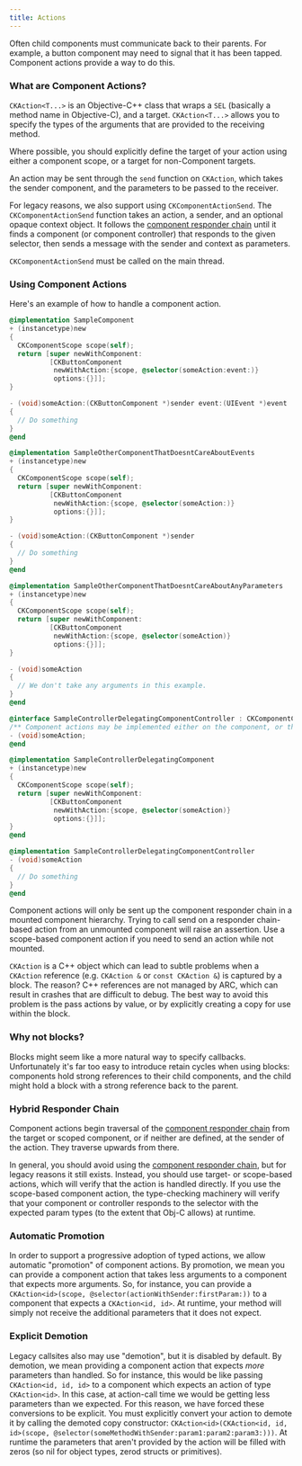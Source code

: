 ```yaml
---
title: Actions
---
```


Often child components must communicate back to their parents. For example, a button component may need to signal that it has been tapped. Component actions provide a way to do this.

### What are Component Actions?

`CKAction<T...>` is an Objective-C++ class that wraps a `SEL` (basically a method name in Objective-C), and a target. `CKAction<T...>` allows you to specify the types of the arguments that are provided to the receiving method.

Where possible, you should explicitly define the target of your action using either a component scope, or a target for non-Component targets.

An action may be sent through the `send` function on `CKAction`, which takes the sender component, and the parameters to be passed to the receiver.

For legacy reasons, we also support using `CKComponentActionSend`. The `CKComponentActionSend` function takes an action, a sender, and an optional opaque context object. It follows the [component responder chain](./responder-chain) until it finds a component (or component controller) that responds to the given selector, then sends a message with the sender and context as parameters.

<div class="note-important">

`CKComponentActionSend` must be called on the main thread.

</div>


### Using Component Actions

Here's an example of how to handle a component action.

```objectivec
@implementation SampleComponent
+ (instancetype)new
{
  CKComponentScope scope(self);
  return [super newWithComponent:
          [CKButtonComponent
           newWithAction:{scope, @selector(someAction:event:)}
           options:{}]];
}

- (void)someAction:(CKButtonComponent *)sender event:(UIEvent *)event
{
  // Do something
}
@end

@implementation SampleOtherComponentThatDoesntCareAboutEvents
+ (instancetype)new
{
  CKComponentScope scope(self);
  return [super newWithComponent:
          [CKButtonComponent
           newWithAction:{scope, @selector(someAction:)}
           options:{}]];
}

- (void)someAction:(CKButtonComponent *)sender
{
  // Do something
}
@end

@implementation SampleOtherComponentThatDoesntCareAboutAnyParameters
+ (instancetype)new
{
  CKComponentScope scope(self);
  return [super newWithComponent:
          [CKButtonComponent
           newWithAction:{scope, @selector(someAction)}
           options:{}]];
}

- (void)someAction
{
  // We don't take any arguments in this example.
}
@end

@interface SampleControllerDelegatingComponentController : CKComponentController
/** Component actions may be implemented either on the component, or the controller for that component. */
- (void)someAction;
@end

@implementation SampleControllerDelegatingComponent
+ (instancetype)new
{
  CKComponentScope scope(self);
  return [super newWithComponent:
          [CKButtonComponent
           newWithAction:{scope, @selector(someAction)}
           options:{}]];
}
@end

@implementation SampleControllerDelegatingComponentController
- (void)someAction
{
  // Do something
}
@end
```

<div class="note-important">
  <p>
    Component actions will only be sent up the component responder chain in a mounted component hierarchy. Trying to call send on a responder chain-based action from an unmounted component will raise an assertion. Use a scope-based component action if you need to send an action while not mounted.
  </p>
</div>

<div class="note-important">
  <p>
    <code>CKAction</code> is a C++ object which can lead to subtle problems when a <code>CKAction</code> reference (e.g. <code>CKAction &</code> or <code>const CKAction &</code>) is captured by a block. The reason? C++ references are not managed by ARC, which can result in crashes that are difficult to debug. The best way to avoid this problem is the pass actions by value, or by explicitly creating a copy for use within the block.
  </p>
</div>

### Why not blocks?

Blocks might seem like a more natural way to specify callbacks. Unfortunately it's far too easy to introduce retain cycles when using blocks: components hold strong references to their child components, and the child might hold a block with a strong reference back to the parent.

### Hybrid Responder Chain

Component actions begin traversal of the [component responder chain](./responder-chain) from the target or scoped component, or if neither are defined, at the sender of the action. They traverse upwards from there.

In general, you should avoid using the [component responder chain](./responder-chain), but for legacy reasons it still exists. Instead, you should use target- or scope-based actions, which will verify that the action is handled directly. If you use the scope-based component action, the type-checking machinery will verify that your component or controller responds to the selector with the expected param types (to the extent that Obj-C allows) at runtime.

### Automatic Promotion

In order to support a progressive adoption of typed actions, we allow automatic "promotion" of component actions. By promotion, we mean you can provide a component action that takes less arguments to a component that expects more arguments. So, for instance, you can provide a `CKAction<id>(scope, @selector(actionWithSender:firstParam:))` to a component that expects a `CKAction<id, id>`. At runtime, your method will simply not receive the additional parameters that it does not expect.

### Explicit Demotion

Legacy callsites also may use "demotion", but it is disabled by default. By demotion, we mean providing a component action that expects *more* parameters than handled. So for instance, this would be like passing `CKAction<id, id, id>` to a component which expects an action of type `CKAction<id>`. In this case, at action-call time we would be getting less parameters than we expected. For this reason, we have forced these conversions to be explicit. You must explicitly convert your action to demote it by calling the demoted copy constructor: `CKAction<id>(CKAction<id, id, id>(scope, @selector(someMethodWithSender:param1:param2:param3:)))`. At runtime the parameters that aren't provided by the action will be filled with zeros (so nil for object types, zerod structs or primitives).
